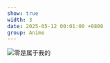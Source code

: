 ```yaml
---
show: true
width: 3
date: 2025-05-12 00:01:00 +0800
group: Anime
---
```

<div>
    <img data-src="{{ 'assets/images/etc/我推是恶役大小姐.jpg' | relative_url }}" class="lazy w-100 rounded-xl" src="{{ '/assets/images/empty_300x200.png' | relative_url }}" data-toggle="tooltip" data-placement="top" title="零是属于我的">
</div>